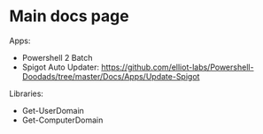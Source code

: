 # Main docs page

Apps:
- Powershell 2 Batch
- Spigot Auto Updater: https://github.com/elliot-labs/Powershell-Doodads/tree/master/Docs/Apps/Update-Spigot

Libraries:
- Get-UserDomain
- Get-ComputerDomain
